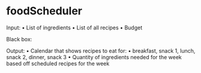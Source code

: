 # foodScheduler

Input:
    • List of ingredients
    • List of all recipes
    • Budget

Black box:

Output:
    • Calendar that shows recipes to eat for:
        • breakfast, snack 1, lunch, snack 2, dinner, snack 3
        • Quantity of ingredients needed for the week based off scheduled recipes for the week
        
